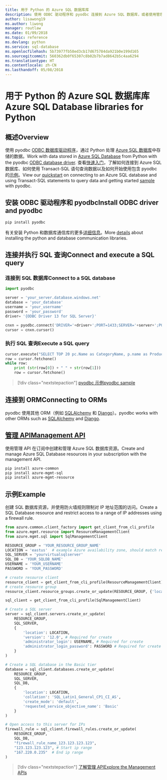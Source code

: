 ```yaml
---
title: 用于 Python 的 Azure SQL 数据库库
description: 使用 ODBC 驱动程序和 pyodbc 连接到 Azure SQL 数据库，或者使用管理 API 来管理 Azure SQL 实例。
author: lisawong19
ms.author: liwong
manager: routlaw
ms.date: 01/09/2018
ms.topic: reference
ms.devlang: python
ms.service: sql-database
ms.openlocfilehash: 5b73977fb58ed3cb17d675784da921b0e199d165
ms.sourcegitcommit: 560362db0f65307c8b02b7b7ad8642b5c4aa6294
ms.translationtype: HT
ms.contentlocale: zh-CN
ms.lasthandoff: 05/08/2018
---
```

# <a name="azure-sql-database-libraries-for-python"></a><span data-ttu-id="b0c91-103">用于 Python 的 Azure SQL 数据库库</span><span class="sxs-lookup"><span data-stu-id="b0c91-103">Azure SQL Database libraries for Python</span></span>

## <a name="overview"></a><span data-ttu-id="b0c91-104">概述</span><span class="sxs-lookup"><span data-stu-id="b0c91-104">Overview</span></span>

<span data-ttu-id="b0c91-105">使用 pyodbc [ODBC 数据库驱动程序](https://github.com/mkleehammer/pyodbc/wiki/Drivers-and-Driver-Managers)，通过 Python 处理 [Azure SQL 数据库](/azure/sql-database/sql-database-technical-overview)中存储的数据。</span><span class="sxs-lookup"><span data-stu-id="b0c91-105">Work with data stored in [Azure SQL Database](/azure/sql-database/sql-database-technical-overview) from Python with the pyodbc [ODBC database driver](https://github.com/mkleehammer/pyodbc/wiki/Drivers-and-Driver-Managers).</span></span> <span data-ttu-id="b0c91-106">查看[快速入门](https://docs.microsoft.com/azure/sql-database/sql-database-connect-query-python)，了解如何连接到 Azure SQL 数据库、如何使用 Transact-SQL 语句查询数据以及如何开始使用包含 pyodbc 的[示例](https://github.com/mkleehammer/pyodbc/wiki/Getting-started)。</span><span class="sxs-lookup"><span data-stu-id="b0c91-106">View our [quickstart](https://docs.microsoft.com/azure/sql-database/sql-database-connect-query-python) on connecting to an Azure SQL database and using Transact-SQL statements to query data and getting started [sample](https://github.com/mkleehammer/pyodbc/wiki/Getting-started) with pyodbc.</span></span>

## <a name="install-odbc-driver-and-pyodbc"></a><span data-ttu-id="b0c91-107">安装 ODBC 驱动程序和 pyodbc</span><span class="sxs-lookup"><span data-stu-id="b0c91-107">Install ODBC driver and pyodbc</span></span>

```bash
pip install pyodbc
```
<span data-ttu-id="b0c91-108">有关安装 Python 和数据库通信库的更多[详细信息](https://docs.microsoft.com/azure/sql-database/sql-database-connect-query-python#install-the-python-and-database-communication-libraries)。</span><span class="sxs-lookup"><span data-stu-id="b0c91-108">More [details](https://docs.microsoft.com/azure/sql-database/sql-database-connect-query-python#install-the-python-and-database-communication-libraries) about installing the python and database communication libraries.</span></span>

## <a name="connect-and-execute-a-sql-query"></a><span data-ttu-id="b0c91-109">连接并执行 SQL 查询</span><span class="sxs-lookup"><span data-stu-id="b0c91-109">Connect and execute a SQL query</span></span>

### <a name="connect-to-a-sql-database"></a><span data-ttu-id="b0c91-110">连接到 SQL 数据库</span><span class="sxs-lookup"><span data-stu-id="b0c91-110">Connect to a SQL database</span></span>

```python
import pyodbc

server = 'your_server.database.windows.net'
database = 'your_database'
username = 'your_username'
password = 'your_password'
driver= '{ODBC Driver 13 for SQL Server}'

cnxn = pyodbc.connect('DRIVER='+driver+';PORT=1433;SERVER='+server+';PORT=1443;DATABASE='+database+';UID='+username+';PWD='+ password)
cursor = cnxn.cursor()
```

### <a name="execute-a-sql-query"></a><span data-ttu-id="b0c91-111">执行 SQL 查询</span><span class="sxs-lookup"><span data-stu-id="b0c91-111">Execute a SQL query</span></span>

```python
cursor.execute("SELECT TOP 20 pc.Name as CategoryName, p.name as ProductName FROM [SalesLT].[ProductCategory] pc JOIN [SalesLT].[Product] p ON pc.productcategoryid = p.productcategoryid")
row = cursor.fetchone()
while row:
    print (str(row[0]) + " " + str(row[1]))
    row = cursor.fetchone()
```

> [!div class="nextstepaction"]
> [<span data-ttu-id="b0c91-112">pyodbc 示例</span><span class="sxs-lookup"><span data-stu-id="b0c91-112">pyodbc sample</span></span>](https://github.com/mkleehammer/pyodbc/wiki/Getting-started)

## <a name="connecting-to-orms"></a><span data-ttu-id="b0c91-113">连接到 ORM</span><span class="sxs-lookup"><span data-stu-id="b0c91-113">Connecting to ORMs</span></span>

<span data-ttu-id="b0c91-114">pyodbc 使用其他 ORM（例如 [SQLAlchemy](http://docs.sqlalchemy.org/en/latest/dialects/mssql.html?highlight=pyodbc#module-sqlalchemy.dialects.mssql.pyodbc) 和 [Django](https://github.com/lionheart/django-pyodbc/)）。</span><span class="sxs-lookup"><span data-stu-id="b0c91-114">pyodbc works with other ORMs such as [SQLAlchemy](http://docs.sqlalchemy.org/en/latest/dialects/mssql.html?highlight=pyodbc#module-sqlalchemy.dialects.mssql.pyodbc) and [Django](https://github.com/lionheart/django-pyodbc/).</span></span> 

## <a name="management-apipythonapioverviewazuresqlmanagement"></a>[<span data-ttu-id="b0c91-115">管理 API</span><span class="sxs-lookup"><span data-stu-id="b0c91-115">Management API</span></span>](/python/api/overview/azure/sql/management)

<span data-ttu-id="b0c91-116">使用管理 API 在订阅中创建和管理 Azure SQL 数据库资源。</span><span class="sxs-lookup"><span data-stu-id="b0c91-116">Create and manage Azure SQL Database resources in your subscription with the management API.</span></span> 

```bash
pip install azure-common
pip install azure-mgmt-sql
pip install azure-mgmt-resource
```

## <a name="example"></a><span data-ttu-id="b0c91-117">示例</span><span class="sxs-lookup"><span data-stu-id="b0c91-117">Example</span></span>

<span data-ttu-id="b0c91-118">创建 SQL 数据库资源，并使用防火墙规则限制对 IP 地址范围的访问。</span><span class="sxs-lookup"><span data-stu-id="b0c91-118">Create a SQL Database resource and restrict access to a range of IP addresses using a firewall rule.</span></span>

```python
from azure.common.client_factory import get_client_from_cli_profile
from azure.mgmt.resource import ResourceManagementClient
from azure.mgmt.sql import SqlManagementClient

RESOURCE_GROUP = 'YOUR_RESOURCE_GROUP_NAME'
LOCATION = 'eastus'  # example Azure availability zone, should match resource group
SQL_SERVER = 'yourvirtualsqlserver'
SQL_DB = 'YOUR_SQLDB_NAME'
USERNAME = 'YOUR_USERNAME'
PASSWORD = 'YOUR_PASSWORD'

# create resource client
resource_client = get_client_from_cli_profile(ResourceManagementClient)
# create resource group
resource_client.resource_groups.create_or_update(RESOURCE_GROUP, {'location': LOCATION})

sql_client = get_client_from_cli_profile(SqlManagementClient)

# Create a SQL server
server = sql_client.servers.create_or_update(
    RESOURCE_GROUP,
    SQL_SERVER,
    {
        'location': LOCATION,
        'version': '12.0', # Required for create
        'administrator_login': USERNAME, # Required for create
        'administrator_login_password': PASSWORD # Required for create
    }
)

# Create a SQL database in the Basic tier
database = sql_client.databases.create_or_update(
    RESOURCE_GROUP,
    SQL_SERVER,
    SQL_DB,
    {
        'location': LOCATION,
        'collation': 'SQL_Latin1_General_CP1_CI_AS',
        'create_mode': 'default',
        'requested_service_objective_name': 'Basic'
    }
)

# Open access to this server for IPs
firewall_rule = sql_client.firewall_rules.create_or_update(
    RESOURCE_GROUP,
    SQL_DB,
    "firewall_rule_name_123.123.123.123",
    "123.123.123.123", # Start ip range
    "167.220.0.235"  # End ip range
)
```
> [!div class="nextstepaction"]
> [<span data-ttu-id="b0c91-119">了解管理 API</span><span class="sxs-lookup"><span data-stu-id="b0c91-119">Explore the Management APIs</span></span>](/python/api/overview/azure/sql/management)

